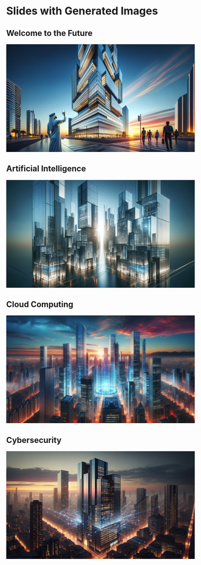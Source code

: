 # Slides with Generated Images

## Welcome to the Future

![Welcome to the Future](Welcome_to_the_Future.png)

## Artificial Intelligence

![Artificial Intelligence](Artificial_Intelligence.png)

## Cloud Computing

![Cloud Computing](Cloud_Computing.png)

## Cybersecurity

![Cybersecurity](Cybersecurity.png)

